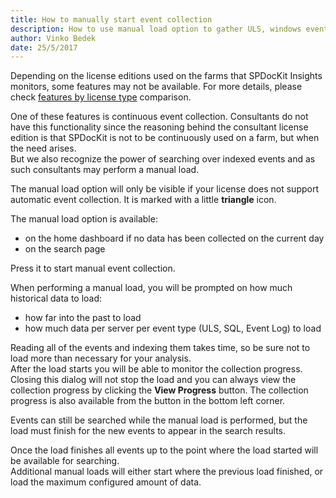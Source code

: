 ```yaml
---
title: How to manually start event collection
description: How to use manual load option to gather ULS, windows event log events and sql server logs.
author: Vinko Bedek
date: 25/5/2017
---
```


Depending on the license editions used on the farms that SPDocKit Insights monitors, some features may not be available. For more details, please check [features by license type](https://www.spdockit.com/orders) comparison.

One of these features is continuous event collection. Consultants do not have this functionality since the reasoning behind the consultant license edition is that SPDocKit is not to be continuously used on a farm, but when the need arises.  
But we also recognize the power of searching over indexed events and as such consultants may perform a manual load.

The manual load option will only be visible if your license does not support automatic event collection. It is marked with a little __triangle__ icon.

The manual load option is available:
* on the home dashboard if no data has been collected on the current day
* on the search page 
  
Press it to start manual event collection.

When performing a manual load, you will be prompted on how much historical data to load:
* how far into the past to load
* how much data per server per event type (ULS, SQL, Event Log) to load

Reading all of the events and indexing them takes time, so be sure not to load more than necessary for your analysis.  
After the load starts you will be able to monitor the collection progress. Closing this dialog will not stop the load and you can always view the collection progress by clicking the **View Progress** button. The collection progress is also available from the button in the bottom left corner.  

Events can still be searched while the manual load is performed, but the load must finish for the new events to appear in the search results.  

<!--cannot decide if '...when the load started' or '...where the load started'. when is the logical choice since we are talking about time,
but where sound nicer, at least to me -->
Once the load finishes all events up to the point where the load started will be available for searching.   
Additional manual loads will either start where the previous load finished, or load the maximum configured amount of data.




